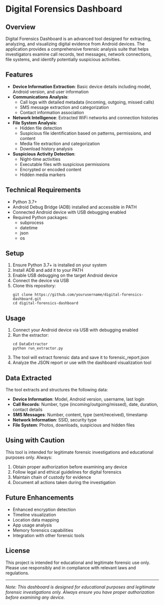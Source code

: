 # Digital Forensics Dashboard

## Overview

Digital Forensics Dashboard is an advanced tool designed for extracting, analyzing, and visualizing digital evidence from Android devices. The application provides a comprehensive forensic analysis suite that helps investigators examine call records, text messages, network connections, file systems, and identify potentially suspicious activities.

## Features

- **Device Information Extraction**: Basic device details including model, Android version, and user information
- **Communications Analysis**: 
  - Call logs with detailed metadata (incoming, outgoing, missed calls)
  - SMS message extraction and categorization
  - Contact information association
- **Network Intelligence**: Extracted WiFi networks and connection histories
- **File System Analysis**:
  - Hidden file detection
  - Suspicious file identification based on patterns, permissions, and content
  - Media file extraction and categorization
  - Download history analysis
- **Suspicious Activity Detection**:
  - Night-time activities
  - Executable files with suspicious permissions
  - Encrypted or encoded content
  - Hidden media markers

## Technical Requirements

- Python 3.7+
- Android Debug Bridge (ADB) installed and accessible in PATH
- Connected Android device with USB debugging enabled
- Required Python packages:
  - subprocess
  - datetime
  - json
  - os

## Setup

1. Ensure Python 3.7+ is installed on your system
2. Install ADB and add it to your PATH
3. Enable USB debugging on the target Android device
4. Connect the device via USB
5. Clone this repository:
   ```
   git clone https://github.com/yourusername/digital-forensics-dashboard.git
   cd digital-forensics-dashboard
   ```

## Usage

1. Connect your Android device via USB with debugging enabled
2. Run the extractor:
   ```
   cd DataExtractor
   python run_extractor.py
   ```
3. The tool will extract forensic data and save it to forensic_report.json
4. Analyze the JSON report or use with the dashboard visualization tool

## Data Extracted

The tool extracts and structures the following data:

- **Device Information**: Model, Android version, username, last login
- **Call Records**: Number, type (incoming/outgoing/missed), date, duration, contact details
- **SMS Messages**: Number, content, type (sent/received), timestamp
- **Network Information**: SSID, security type
- **File System**: Photos, downloads, suspicious and hidden files

## Using with Caution

This tool is intended for legitimate forensic investigations and educational purposes only. Always:

1. Obtain proper authorization before examining any device
2. Follow legal and ethical guidelines for digital forensics
3. Maintain chain of custody for evidence
4. Document all actions taken during the investigation

## Future Enhancements

- Enhanced encryption detection 
- Timeline visualization
- Location data mapping
- App usage analysis
- Memory forensics capabilities
- Integration with other forensic tools

## License

This project is intended for educational and legitimate forensic use only. Please use responsibly and in compliance with relevant laws and regulations.


---

*Note: This dashboard is designed for educational purposes and legitimate forensic investigations only. Always ensure you have proper authorization before examining any device.*
